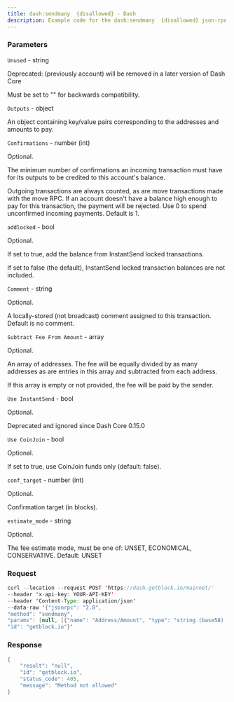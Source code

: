 ```yaml
---
title: dash:sendmany  {disallowed} - Dash
description: Example code for the dash:sendmany  {disallowed} json-rpc method. Сomplete guide on how to use dash:sendmany  {disallowed} json-rpc in GetBlock.io Web3 documentation.
---
```


### Parameters


`Unused` - string

Deprecated: (previously account) will be removed in a later version of
Dash Core

Must be set to "" for backwards compatibility.

`Outputs` - object

An object containing key/value pairs corresponding to the addresses and
amounts to pay.

`Confirmations` - number (int)

Optional.

The minimum number of confirmations an incoming transaction must have
for its outputs to be credited to this account's balance.

Outgoing transactions are always counted, as are move transactions made
with the move RPC. If an account doesn't have a balance high enough to
pay for this transaction, the payment will be rejected. Use 0 to spend
unconfirmed incoming payments. Default is 1.

`addlocked` - bool

Optional.

If set to true, add the balance from InstantSend locked transactions.

If set to false (the default), InstantSend locked transaction balances
are not included.

`Comment` - string

Optional.

A locally-stored (not broadcast) comment assigned to this transaction.
Default is no comment.

`Subtract Fee From Amount` - array

Optional.

An array of addresses. The fee will be equally divided by as many
addresses as are entries in this array and subtracted from each address.

If this array is empty or not provided, the fee will be paid by the
sender.

`Use InstantSend` - bool

Optional.

Deprecated and ignored since Dash Core 0.15.0

`Use CoinJoin` - bool

Optional.

If set to true, use CoinJoin funds only (default: false).

`conf_target` - number (int)

Optional.

Confirmation target (in blocks).

`estimate_mode` - string

Optional.

The fee estimate mode, must be one of: UNSET, ECONOMICAL, CONSERVATIVE.
Default: UNSET

### Request

``` java
curl --location --request POST 'https://dash.getblock.io/mainnet/' 
--header 'x-api-key: YOUR-API-KEY' 
--header 'Content-Type: application/json' 
--data-raw '{"jsonrpc": "2.0",
"method": "sendmany",
"params": [null, [{"name": "Address/Amount", "type": "string (base58) : number (dash)", "description": ["A key/value pair with a base58check-encoded string containing the P2PKH or P2SH address to pay as the key, and an amount of dash to pay as the value."], "value": null}], null, null, null, [{"name": "Address", "type": "string (base58)", "description": ["Optional.", "An address previously listed as one of the recipients."], "value": null}], null, null, null, null],
"id": "getblock.io"}'
```

###  Response

``` java
{
    "result": "null",
    "id": "getblock.io",
    "status_code": 405,
    "message": "Method not allowed"
}
```

